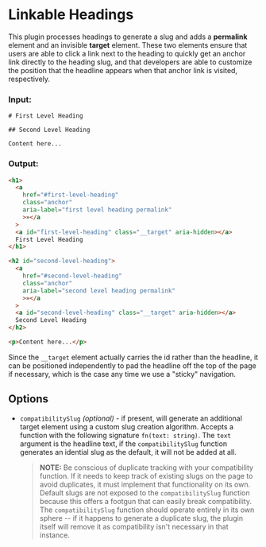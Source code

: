 # Linkable Headings

This plugin processes headings to generate a slug and adds a **permalink** element and an invisible **target** element. These two elements ensure that users are able to click a link next to the heading to quickly get an anchor link directly to the heading slug, and that developers are able to customize the position that the headline appears when that anchor link is visited, respectively.

### Input:

```mdx
# First Level Heading

## Second Level Heading

Content here...
```

### Output:

```html
<h1>
  <a
    href="#first-level-heading"
    class="anchor"
    aria-label="first level heading permalink"
    >»</a
  >
  <a id="first-level-heading" class="__target" aria-hidden></a>
  First Level Heading
</h1>

<h2 id="second-level-heading">
  <a
    href="#second-level-heading"
    class="anchor"
    aria-label="second level heading permalink"
    >»</a
  >
  <a id="second-level-heading" class="__target" aria-hidden></a>
  Second Level Heading
</h2>

<p>Content here...</p>
```

Since the `__target` element actually carries the id rather than the headline, it can be positioned independently to pad the headline off the top of the page if necessary, which is the case any time we use a "sticky" navigation.

## Options

- `compatibilitySlug` _(optional)_ - if present, will generate an additional target element using a custom slug creation algorithm. Accepts a function with the following signature `fn(text: string)`. The `text` argument is the headline text, if the `compatibilitySlug` function generates an idential slug as the default, it will not be added at all.

  > **NOTE:** Be conscious of duplicate tracking with your compatibility function. If it needs to keep track of existing slugs on the page to avoid duplicates, it must implement that functionality on its own. Default slugs are not exposed to the `compatibilitySlug` function because this offers a footgun that can easily break compatibility. The `compatibilitySlug` function should operate entirely in its own sphere -- if it happens to generate a duplicate slug, the plugin itself will remove it as compatibility isn't necessary in that instance.
